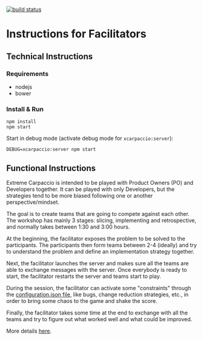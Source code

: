 [![build status](https://travis-ci.org/dlresende/extreme-carpaccio.svg?branch=master)]()

# Instructions for Facilitators

## Technical Instructions

### Requirements
- nodejs
- bower

### Install & Run

```
npm install
npm start
```
Start in debug mode (activate debug mode for `xcarpaccio:server`):

```
DEBUG=xcarpaccio:server npm start
```

## Functional Instructions
Extreme Carpaccio is intended to be played with Product Owners (PO) and Developers together. It can be played with only Developers, but the strategies tend to be more biased following one or another perspective/mindset.

The goal is to create teams that are going to compete against each other. The workshop has mainly 3 stages: slicing, implementing and retrospective, and normally takes between 1:30 and 3:00 hours.

At the beginning, the facilitator exposes the problem to be solved to the participants. The participants then form teams between 2-4 (ideally) and try to understand the problem and define an implementation strategy together.

Next, the facilitator launches the server and makes sure all the teams are able to exchange messages with the server. Once everybody is ready to start, the facilitator restarts the server and teams start to play.

During the session, the facilitator can activate some "constraints" through the [configuration.json file](https://github.com/dlresende/extreme-carpaccio/blob/master/server/configuration.json), like bugs, change reduction strategies, etc., in order to bring some chaos to the game and shake the score.

Finally, the facilitator takes some time at the end to exchange with all the teams and try to figure out what worked well and what could be improved.

More details [here](https://diegolemos.net/2016/01/07/extreme-carpaccio/).
